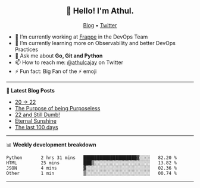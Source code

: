 <h2 align="center">👋 Hello! I'm Athul.</h2>
<p align="center">
  <a href="https://blog.athulcyriac.in">Blog</a> •
  <a href="https://twitter.com/athulcajay">Twitter</a>
</p>


- 🔭 I’m currently working at [Frappe](https://frappe.io) in the DevOps Team
- 🌱 I’m currently learning more on Observability and better DevOps Practices
- 💬 Ask me about **Go, Git and Python**
- 📫 How to reach me: [@athulcajay](https://twitter.com/athulcajay) on Twitter
- ⚡ Fun fact: Big Fan of the :zap: emoji

-------

**📝 Latest Blog Posts**

<!-- BLOG-POST-LIST:START -->
- [20 → 22](https://blog.athulcyriac.in/blog/20-and-22/)
- [The Purpose of being Purposeless](https://blog.athulcyriac.in/blog/purpose/)
- [22 and Still Dumb!](https://blog.athulcyriac.in/blog/2022/)
- [Eternal Sunshine](https://blog.athulcyriac.in/blog/college-trip/)
- [The last 100 days](https://blog.athulcyriac.in/blog/final-year/)
<!-- BLOG-POST-LIST:END -->

-------

📊 **Weekly development breakdown**
<!--START_SECTION:waka-->

```text
Python       2 hrs 31 mins   ████████████████████▓░░░░   82.20 %
HTML         25 mins         ███▒░░░░░░░░░░░░░░░░░░░░░   13.82 %
JSON         4 mins          ▓░░░░░░░░░░░░░░░░░░░░░░░░   02.36 %
Other        1 min           ▒░░░░░░░░░░░░░░░░░░░░░░░░   00.74 %
```

<!--END_SECTION:waka-->

-------
